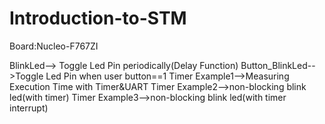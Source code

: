 # Introduction-to-STM
Board:Nucleo-F767ZI


BlinkLed--> Toggle Led Pin periodically(Delay Function)
Button_BlinkLed-->Toggle Led Pin when user button==1
Timer Example1-->Measuring Execution Time with Timer&UART
Timer Example2-->non-blocking blink led(with timer)
Timer Example3-->non-blocking blink led(with timer interrupt)
